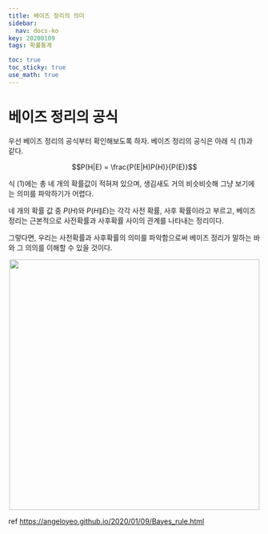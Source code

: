 ```yaml
---
title: 베이즈 정리의 의미
sidebar:
  nav: docs-ko
key: 20200109
tags: 확률통계

toc: true
toc_sticky: true
use_math: true
---
```


# 베이즈 정리의 공식

우선 베이즈 정리의 공식부터 확인해보도록 하자. 베이즈 정리의 공식은 아래 식 (1)과 같다.

$$P(H|E) = \frac{P(E|H)P(H)}{P(E)}$$

식 (1)에는 총 네 개의 확률값이 적혀져 있으며, 생김새도 거의 비슷비슷해 그냥 보기에는 의미를 파악하기가 어렵다.

네 개의 확률 값 중 $P(H)$와 $P(H\|E)$는 각각 사전 확률, 사후 확률이라고 부르고, 베이즈 정리는 근본적으로 사전확률과 사후확률 사이의 관계를 나타내는 정리이다.

그렇다면, 우리는 사전확률과 사후확률의 의미를 파악함으로써 베이즈 정리가 말하는 바와 그 의의를 이해할 수 있을 것이다.

<p align="center">
  <img width="500" src="https://user-images.githubusercontent.com/46151024/83891792-b27abb00-a788-11ea-90e3-7b16c05072da.jpg">
  <br/>
  </p>
  



ref <https://angeloyeo.github.io/2020/01/09/Bayes_rule.html>
